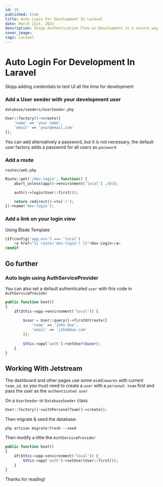 ```yaml
---
id: 15
published: true
title: Auto Login For Development In Laravel
date: March 21st, 2021
description: Skipp Authentication Flow on Development in a secure way
cover_image:
tags: Laravel
---
```


# Auto Login For Development In Laravel

Skipp adding credentials to test UI all the time for development

### Add a User seeder with your development user

`database/seeders/UserSeeder.php`

```php
User::factory()->create([
    'name' => 'your name',
    'email' => 'your@email.com'
]);
```

You can add alternatively a password, but it is not necessary, 
the default user factory adds a password for all users as `password`

### Add a route

`routes/web.php`

```php
Route::get('/dev-login', function() {
    abort_unless(app()->environment('local') ,403);

    auth()->login(User::first());

    return redirect()->to('/');
})->name('dev-login');
```

### Add a link on your login view

Using Blade Template

```php
@if(config('app.env') === 'local')
    <a href="{{ route('dev-login') }}">Dev Login</a>
@endif
```

## Go further

### Auto login using AuthServiceProvider

You can also set a default authenticated `user` with this code in `AuthServiceProvider`

```php
public function boot()
{
    if($this->app->environment('local')) {
    
        $user = User::query()->firstOrCreate([
            'name' => 'John Doe',
            'email' => 'john@doe.com'
        ]);
        
        $this->app['auth']->setUser($user);
    }
}
```

## Working With Jetstream

The dashboard and other pages use some `middlewares` with current `team_id`, 
so you must need to create a `user` with a `personal team` first and pass the user as the `authenticated user`


On a `UserSeeder` or `DatabaseSeeder` class

```php
User::factory()->withPersonalTeam()->create();
```

Then migrate & seed the database:

```shell
php artisan migrate:fresh --seed
```

Then modify a little the `AuthServiceProvider`

```php
public function boot()
{
    if($this->app->environment('local')) {
        $this->app['auth']->setUser(User::first());
    }
}
```

Thanks for reading!
